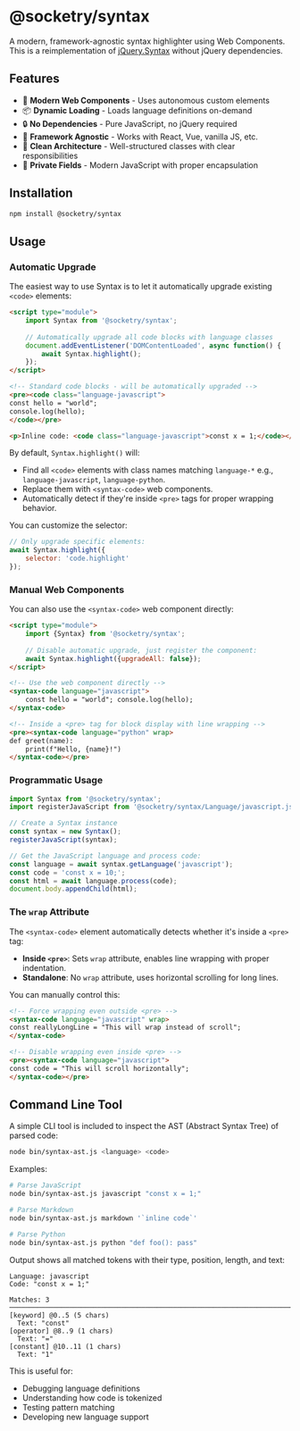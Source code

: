 # @socketry/syntax

A modern, framework-agnostic syntax highlighter using Web Components. This is a reimplementation of [jQuery.Syntax](https://github.com/ioquatix/jquery-syntax) without jQuery dependencies.

## Features

- 🎨 **Modern Web Components** - Uses autonomous custom elements
- 📦 **Dynamic Loading** - Loads language definitions on-demand
- 🔒 **No Dependencies** - Pure JavaScript, no jQuery required
- 🎯 **Framework Agnostic** - Works with React, Vue, vanilla JS, etc.
- 🌲 **Clean Architecture** - Well-structured classes with clear responsibilities
- 🔐 **Private Fields** - Modern JavaScript with proper encapsulation

## Installation

```bash
npm install @socketry/syntax
```

## Usage

### Automatic Upgrade

The easiest way to use Syntax is to let it automatically upgrade existing `<code>` elements:

```html
<script type="module">
	import Syntax from '@socketry/syntax';
	
	// Automatically upgrade all code blocks with language classes
	document.addEventListener('DOMContentLoaded', async function() {
		await Syntax.highlight();
	});
</script>

<!-- Standard code blocks - will be automatically upgraded -->
<pre><code class="language-javascript">
const hello = "world";
console.log(hello);
</code></pre>

<p>Inline code: <code class="language-javascript">const x = 1;</code></p>
```

By default, `Syntax.highlight()` will:
- Find all `<code>` elements with class names matching `language-*` e.g., `language-javascript`, `language-python`.
- Replace them with `<syntax-code>` web components.
- Automatically detect if they're inside `<pre>` tags for proper wrapping behavior.

You can customize the selector:

```javascript
// Only upgrade specific elements:
await Syntax.highlight({
	selector: 'code.highlight'
});
```

### Manual Web Components

You can also use the `<syntax-code>` web component directly:

```html
<script type="module">
	import {Syntax} from '@socketry/syntax';
	
	// Disable automatic upgrade, just register the component:
	await Syntax.highlight({upgradeAll: false});
</script>

<!-- Use the web component directly -->
<syntax-code language="javascript">
	const hello = "world"; console.log(hello);
</syntax-code>

<!-- Inside a <pre> tag for block display with line wrapping -->
<pre><syntax-code language="python" wrap>
def greet(name):
    print(f"Hello, {name}!")
</syntax-code></pre>
```

### Programmatic Usage

```javascript
import Syntax from '@socketry/syntax';
import registerJavaScript from '@socketry/syntax/Language/javascript.js';

// Create a Syntax instance
const syntax = new Syntax();
registerJavaScript(syntax);

// Get the JavaScript language and process code:
const language = await syntax.getLanguage('javascript');
const code = 'const x = 10;';
const html = await language.process(code);
document.body.appendChild(html);
```

### The `wrap` Attribute

The `<syntax-code>` element automatically detects whether it's inside a `<pre>` tag:

- **Inside `<pre>`**: Sets `wrap` attribute, enables line wrapping with proper indentation.
- **Standalone**: No `wrap` attribute, uses horizontal scrolling for long lines.

You can manually control this:

```html
<!-- Force wrapping even outside <pre> -->
<syntax-code language="javascript" wrap>
const reallyLongLine = "This will wrap instead of scroll";
</syntax-code>

<!-- Disable wrapping even inside <pre> -->
<pre><syntax-code language="javascript">
const code = "This will scroll horizontally";
</syntax-code></pre>
```

## Command Line Tool

A simple CLI tool is included to inspect the AST (Abstract Syntax Tree) of parsed code:

```bash
node bin/syntax-ast.js <language> <code>
```

Examples:

```bash
# Parse JavaScript
node bin/syntax-ast.js javascript "const x = 1;"

# Parse Markdown
node bin/syntax-ast.js markdown '`inline code`'

# Parse Python
node bin/syntax-ast.js python "def foo(): pass"
```

Output shows all matched tokens with their type, position, length, and text:

```
Language: javascript
Code: "const x = 1;"

Matches: 3
────────────────────────────────────────────────────────────────────────────────
[keyword] @0..5 (5 chars)
  Text: "const"
[operator] @8..9 (1 chars)
  Text: "="
[constant] @10..11 (1 chars)
  Text: "1"
```

This is useful for:
- Debugging language definitions
- Understanding how code is tokenized
- Testing pattern matching
- Developing new language support
